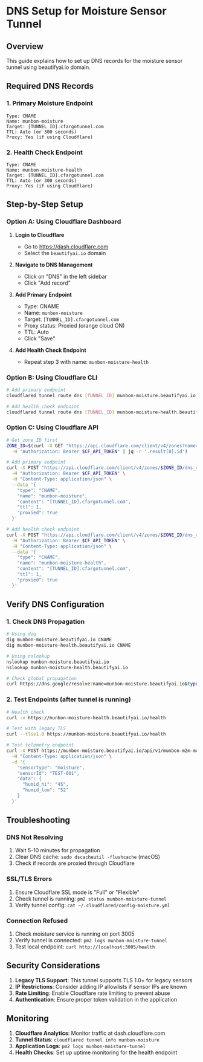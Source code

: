 # DNS Setup for Moisture Sensor Tunnel

## Overview
This guide explains how to set up DNS records for the moisture sensor tunnel using beautifyai.io domain.

## Required DNS Records

### 1. Primary Moisture Endpoint
```
Type: CNAME
Name: munbon-moisture
Target: [TUNNEL_ID].cfargotunnel.com
TTL: Auto (or 300 seconds)
Proxy: Yes (if using Cloudflare)
```

### 2. Health Check Endpoint
```
Type: CNAME
Name: munbon-moisture-health
Target: [TUNNEL_ID].cfargotunnel.com
TTL: Auto (or 300 seconds)
Proxy: Yes (if using Cloudflare)
```

## Step-by-Step Setup

### Option A: Using Cloudflare Dashboard

1. **Login to Cloudflare**
   - Go to https://dash.cloudflare.com
   - Select the `beautifyai.io` domain

2. **Navigate to DNS Management**
   - Click on "DNS" in the left sidebar
   - Click "Add record"

3. **Add Primary Endpoint**
   - Type: CNAME
   - Name: `munbon-moisture`
   - Target: `[TUNNEL_ID].cfargotunnel.com`
   - Proxy status: Proxied (orange cloud ON)
   - TTL: Auto
   - Click "Save"

4. **Add Health Check Endpoint**
   - Repeat step 3 with name: `munbon-moisture-health`

### Option B: Using Cloudflare CLI

```bash
# Add primary endpoint
cloudflared tunnel route dns [TUNNEL_ID] munbon-moisture.beautifyai.io

# Add health check endpoint  
cloudflared tunnel route dns [TUNNEL_ID] munbon-moisture-health.beautifyai.io
```

### Option C: Using Cloudflare API

```bash
# Get zone ID first
ZONE_ID=$(curl -X GET "https://api.cloudflare.com/client/v4/zones?name=beautifyai.io" \
  -H "Authorization: Bearer $CF_API_TOKEN" | jq -r '.result[0].id')

# Add primary endpoint
curl -X POST "https://api.cloudflare.com/client/v4/zones/$ZONE_ID/dns_records" \
  -H "Authorization: Bearer $CF_API_TOKEN" \
  -H "Content-Type: application/json" \
  --data '{
    "type": "CNAME",
    "name": "munbon-moisture",
    "content": "[TUNNEL_ID].cfargotunnel.com",
    "ttl": 1,
    "proxied": true
  }'

# Add health check endpoint
curl -X POST "https://api.cloudflare.com/client/v4/zones/$ZONE_ID/dns_records" \
  -H "Authorization: Bearer $CF_API_TOKEN" \
  -H "Content-Type: application/json" \
  --data '{
    "type": "CNAME",
    "name": "munbon-moisture-health",
    "content": "[TUNNEL_ID].cfargotunnel.com",
    "ttl": 1,
    "proxied": true
  }'
```

## Verify DNS Configuration

### 1. Check DNS Propagation
```bash
# Using dig
dig munbon-moisture.beautifyai.io CNAME
dig munbon-moisture-health.beautifyai.io CNAME

# Using nslookup
nslookup munbon-moisture.beautifyai.io
nslookup munbon-moisture-health.beautifyai.io

# Check global propagation
curl https://dns.google/resolve?name=munbon-moisture.beautifyai.io&type=CNAME
```

### 2. Test Endpoints (after tunnel is running)
```bash
# Health check
curl -v https://munbon-moisture-health.beautifyai.io/health

# Test with legacy TLS
curl --tlsv1.0 https://munbon-moisture.beautifyai.io/health

# Test telemetry endpoint
curl -X POST https://munbon-moisture.beautifyai.io/api/v1/munbon-m2m-moisture/telemetry \
  -H "Content-Type: application/json" \
  -d '{
    "sensorType": "moisture",
    "sensorId": "TEST-001",
    "data": {
      "humid_hi": "45",
      "humid_low": "52"
    }
  }'
```

## Troubleshooting

### DNS Not Resolving
1. Wait 5-10 minutes for propagation
2. Clear DNS cache: `sudo dscacheutil -flushcache` (macOS)
3. Check if records are proxied through Cloudflare

### SSL/TLS Errors
1. Ensure Cloudflare SSL mode is "Full" or "Flexible"
2. Check tunnel is running: `pm2 status munbon-moisture-tunnel`
3. Verify tunnel config: `cat ~/.cloudflared/config-moisture.yml`

### Connection Refused
1. Check moisture service is running on port 3005
2. Verify tunnel is connected: `pm2 logs munbon-moisture-tunnel`
3. Test local endpoint: `curl http://localhost:3005/health`

## Security Considerations

1. **Legacy TLS Support**: This tunnel supports TLS 1.0+ for legacy sensors
2. **IP Restrictions**: Consider adding IP allowlists if sensor IPs are known
3. **Rate Limiting**: Enable Cloudflare rate limiting to prevent abuse
4. **Authentication**: Ensure proper token validation in the application

## Monitoring

1. **Cloudflare Analytics**: Monitor traffic at dash.cloudflare.com
2. **Tunnel Status**: `cloudflared tunnel info munbon-moisture`
3. **Application Logs**: `pm2 logs munbon-moisture-tunnel`
4. **Health Checks**: Set up uptime monitoring for the health endpoint